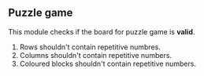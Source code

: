 ## Puzzle game

This module checks if the board for puzzle game is **valid**.
1. Rows shouldn't contain repetitive numbres.
1. Columns shouldn't contain repetitive numbers.
1. Coloured blocks shouldn't contain repetitive numbers.
